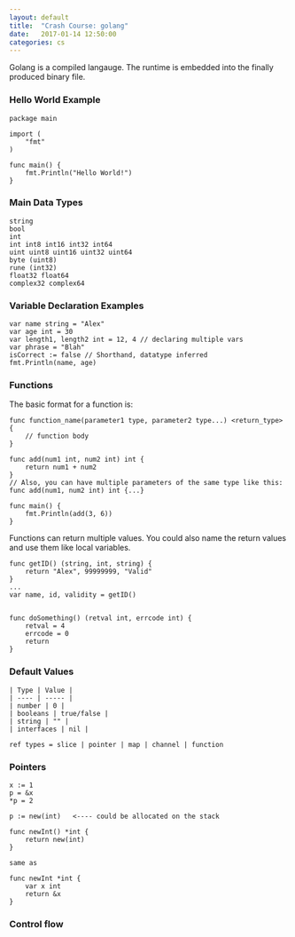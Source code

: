 ```yaml
---
layout: default
title:  "Crash Course: golang"
date:   2017-01-14 12:50:00
categories: cs
---
```

Golang is a compiled langauge. The runtime is embedded into the finally produced binary file.

### Hello World Example
```
package main

import (
	"fmt"
)

func main() {
	fmt.Println("Hello World!")
}
```
### Main Data Types
```
string
bool
int
int int8 int16 int32 int64
uint uint8 uint16 uint32 uint64
byte (uint8)
rune (int32)
float32 float64
complex32 complex64
```
### Variable Declaration Examples
```
var name string = "Alex"
var age int = 30
var length1, length2 int = 12, 4 // declaring multiple vars
var phrase = "Blah"
isCorrect := false // Shorthand, datatype inferred
fmt.Println(name, age)
```
### Functions
The basic format for a function is:
```
func function_name(parameter1 type, parameter2 type...) <return_type> {
	// function body
}
```

```
func add(num1 int, num2 int) int {
	return num1 + num2
}
// Also, you can have multiple parameters of the same type like this: func add(num1, num2 int) int {...}

func main() {
	fmt.Println(add(3, 6))
}
```
Functions can return multiple values. You could also name the return values and use them like local variables.
```
func getID() (string, int, string) {
	return "Alex", 99999999, "Valid"
}
...
var name, id, validity = getID()


func doSomething() (retval int, errcode int) {
	retval = 4
	errcode = 0
	return
}
```

### Default Values
```
| Type | Value |
| ---- | ----- |
| number | 0 |
| booleans | true/false |
| string | "" |
| interfaces | nil |

ref types = slice | pointer | map | channel | function
```

### Pointers
```
x := 1
p = &x
*p = 2

p := new(int)   <---- could be allocated on the stack
```
```
func newInt() *int {
	return new(int)
}

same as

func newInt *int {
	var x int
	return &x
}
```
### Control flow
